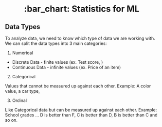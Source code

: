 <h1 align="center">
    :bar_chart: Statistics for ML
</h1>

## Data Types

To analyze data, we need to know which type of data we are working with. We can split the data types into 3 main categories:

1. Numerical

* Discrete Data - finite values (ex. Test score, )
* Continuous Data - infinite values (ex. Price of an item)

2. Categorical 

Values that cannot be measured up against each other. Example: A color value, a car type, 

3. Ordinal 

Like Categorical data but can be measured up against each other. Example: School grades ... D is better than F, C is better than D, B is better than C and so on.

